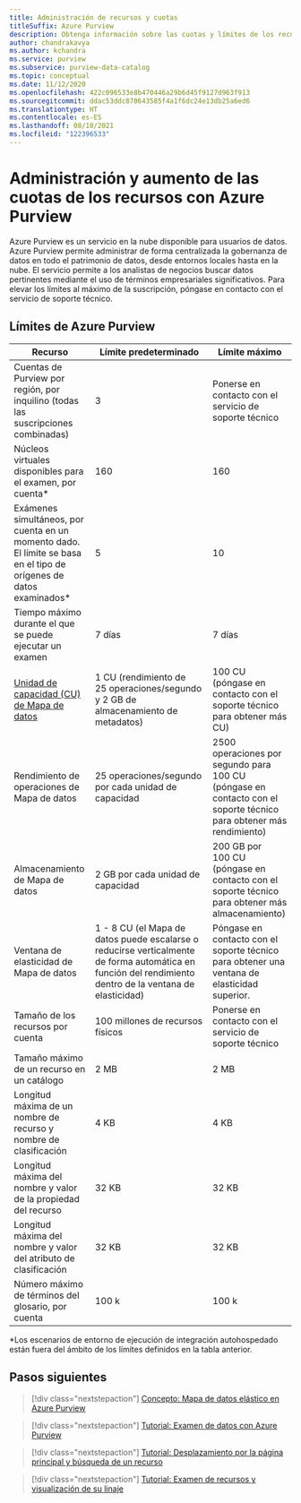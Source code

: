 ```yaml
---
title: Administración de recursos y cuotas
titleSuffix: Azure Purview
description: Obtenga información sobre las cuotas y límites de los recursos de Azure Purview y cómo solicitar aumentos de cuota.
author: chandrakavya
ms.author: kchandra
ms.service: purview
ms.subservice: purview-data-catalog
ms.topic: conceptual
ms.date: 11/12/2020
ms.openlocfilehash: 422c096533e8b470446a29b6d45f9127d963f913
ms.sourcegitcommit: ddac53ddc870643585f4a1f6dc24e13db25a6ed6
ms.translationtype: HT
ms.contentlocale: es-ES
ms.lasthandoff: 08/18/2021
ms.locfileid: "122396533"
---
```

# <a name="manage-and-increase-quotas-for-resources-with-azure-purview"></a>Administración y aumento de las cuotas de los recursos con Azure Purview
 
Azure Purview es un servicio en la nube disponible para usuarios de datos. Azure Purview permite administrar de forma centralizada la gobernanza de datos en todo el patrimonio de datos, desde entornos locales hasta en la nube. El servicio permite a los analistas de negocios buscar datos pertinentes mediante el uso de términos empresariales significativos. Para elevar los límites al máximo de la suscripción, póngase en contacto con el servicio de soporte técnico.
 
## <a name="azure-purview-limits"></a>Límites de Azure Purview
 
|**Recurso**|  **Límite predeterminado**  |**Límite máximo**|
|---|---|---|
|Cuentas de Purview por región, por inquilino (todas las suscripciones combinadas)|3|Ponerse en contacto con el servicio de soporte técnico|
|Núcleos virtuales disponibles para el examen, por cuenta*|160|160|
|Exámenes simultáneos, por cuenta en un momento dado. El límite se basa en el tipo de orígenes de datos examinados*|5 | 10 |
|Tiempo máximo durante el que se puede ejecutar un examen|7 días|7 días|
|[Unidad de capacidad (CU) de Mapa de datos](concept-elastic-data-map.md) |1 CU (rendimiento de 25 operaciones/segundo y 2 GB de almacenamiento de metadatos) | 100 CU (póngase en contacto con el soporte técnico para obtener más CU)|
|Rendimiento de operaciones de Mapa de datos |25 operaciones/segundo por cada unidad de capacidad | 2500 operaciones por segundo para 100 CU (póngase en contacto con el soporte técnico para obtener más rendimiento)| 
|Almacenamiento de Mapa de datos |2 GB por cada unidad de capacidad | 200 GB por 100 CU (póngase en contacto con el soporte técnico para obtener más almacenamiento) |
|Ventana de elasticidad de Mapa de datos | 1 - 8 CU (el Mapa de datos puede escalarse o reducirse verticalmente de forma automática en función del rendimiento dentro de la ventana de elasticidad) | Póngase en contacto con el soporte técnico para obtener una ventana de elasticidad superior. |
|Tamaño de los recursos por cuenta|100 millones de recursos físicos |Ponerse en contacto con el servicio de soporte técnico|
|Tamaño máximo de un recurso en un catálogo|2 MB|2 MB|
|Longitud máxima de un nombre de recurso y nombre de clasificación|4 KB|4 KB|
|Longitud máxima del nombre y valor de la propiedad del recurso|32 KB|32 KB|
|Longitud máxima del nombre y valor del atributo de clasificación|32 KB|32 KB|
|Número máximo de términos del glosario, por cuenta|100 k|100 k|
 
*Los escenarios de entorno de ejecución de integración autohospedado están fuera del ámbito de los límites definidos en la tabla anterior. 
 
## <a name="next-steps"></a>Pasos siguientes
 
> [!div class="nextstepaction"]
>[Concepto: Mapa de datos elástico en Azure Purview](concept-elastic-data-map.md)

> [!div class="nextstepaction"]
>[Tutorial: Examen de datos con Azure Purview](tutorial-scan-data.md)

> [!div class="nextstepaction"]
>[Tutorial: Desplazamiento por la página principal y búsqueda de un recurso](tutorial-asset-search.md)

> [!div class="nextstepaction"]
>[Tutorial: Examen de recursos y visualización de su linaje](tutorial-browse-and-view-lineage.md)
